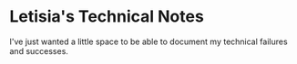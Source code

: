 # Letisia's Technical Notes

I've just wanted a little space to be able to document my technical failures and successes.
